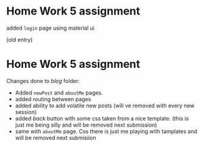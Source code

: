 # Home Work 5 assignment

added `login` page using material ui

(old entry)
# Home Work 5 assignment

Changes done to *blog* folder:

- Added `newPost` and `aboutMe` pages.
- added routing between pages
- added ability to add volatile new posts (will ve removed with every new session)
- added *back* button with some css taken from a nice template. 
(this is just me being silly and will be removed next submission)
- same with `aboutMe` page. Css there is just me playing with tamplates and will be removed next submisiion